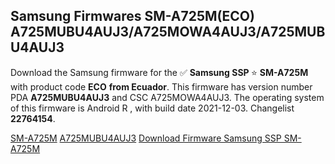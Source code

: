 <h2>Samsung Firmwares SM-A725M(ECO) A725MUBU4AUJ3/A725MOWA4AUJ3/A725MUBU4AUJ3</h2>
Download the Samsung firmware for the ✅ <strong>Samsung SSP </strong> ⭐ <strong>SM-A725M</strong> with product code <strong>ECO</strong> <strong> from Ecuador</strong>. This firmware has version number PDA <strong>A725MUBU4AUJ3</strong> and CSC A725MOWA4AUJ3. The operating system of this firmware is Android R , with build date 2021-12-03. Changelist <strong>22764154</strong>.


[SM-A725M](https://samfirm.shop/samsung/model/SM-A725M)
[A725MUBU4AUJ3](https://samfirm.shop/samsung/pda/A725MUBU4AUJ3)
[Download Firmware Samsung SSP SM-A725M](https://samfirm.shop/samsung/firmware/479842)
